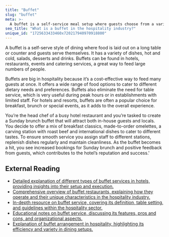 ```yaml
---
title: "Buffet"
slug: "buffet"
meta: >-
  A buffet is a self-service meal setup where guests choose from a variety of dishes. It speeds up service, reduces labour costs, and enhances guest satisfaction.
seo_title: "What is a buffet in the hospitality industry?"
unique_id: "1725633433460x720217940970918800"
---
```


A buffet is a self-serve style of dining where food is laid out on a long table or counter and guests serve themselves. It has a variety of dishes, hot and cold, salads, desserts and drinks. Buffets can be found in hotels, restaurants, events and catering services, a great way to feed large numbers of people.

Buffets are big in hospitality because it’s a cost-effective way to feed many guests at once. It offers a wide range of food options to cater to different dietary needs and preferences. Buffets also eliminate the need for table service, which is very useful during peak hours or in establishments with limited staff. For hotels and resorts, buffets are often a popular choice for breakfast, brunch or special events, as it adds to the overall experience.

You’re the head chef of a busy hotel restaurant and you’re tasked to create a Sunday brunch buffet that will attract both in-house guests and locals. You decide to offer a mix of breakfast classics, made-to-order omelettes, a carving station with roast beef and international dishes to cater to different tastes. To ensure smooth service you assign staff to different stations, replenish dishes regularly and maintain cleanliness. As the buffet becomes a hit, you see increased bookings for Sunday brunch and positive feedback from guests, which contributes to the hotel’s reputation and success.'

## External Reading

- [Detailed explanation of different types of buffet services in hotels, providing insights into their setup and execution.](https://hca-pro.com/Types-of-Buffet-Service-in-Hotels)
- [Comprehensive overview of buffet restaurants, explaining how they operate and their unique characteristics in the hospitality industry.](https://pos.chowbus.com/en/blog/article/what-is-a-buffet-restaurant)
- [In-depth resource on buffet service, covering its definition, table setting, and guidelines within the hospitality sector.](https://www.hospitality-school.com/buffet-meaning-table-setting/)
- [Educational notes on buffet service, discussing its features, pros and cons, and organizational aspects.](https://hmhub.in/2nd-sem-f-b-service-notes/buffet-service/)
- [Explanation of buffet arrangement in hospitality, highlighting its efficiency and variety in dining setups.](https://www.vaia.com/en-us/explanations/hospitality-and-tourism/hotel-management/buffet-arrangement/)